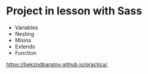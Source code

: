 # Project in lesson with Sass
- Variables
- Nesting
- Mixins
- Extends
- Function

https://bekzodbaratov.github.io/practica/
